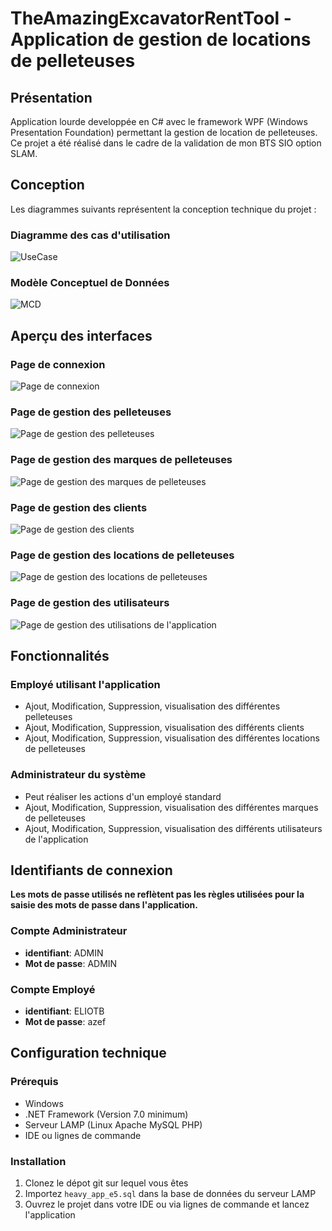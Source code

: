 # TheAmazingExcavatorRentTool - Application de gestion de locations de pelleteuses

## Présentation

Application lourde developpée en C# avec le framework WPF (Windows Presentation Foundation) permettant la gestion de location de pelleteuses. Ce projet a été réalisé dans le cadre de la validation de mon BTS SIO option SLAM.

## Conception

Les diagrammes suivants représentent la conception technique du projet :

### Diagramme des cas d'utilisation

![UseCase](https://github.com/quichetueuse/TheAmazingExcavatorRentTool/blob/master/ReadMeImages/USECASES.PNG)

### Modèle Conceptuel de Données

![MCD](https://github.com/quichetueuse/TheAmazingExcavatorRentTool/blob/master/ReadMeImages/MCD.PNG)

## Aperçu des interfaces

### Page de connexion

![Page de connexion](https://github.com/quichetueuse/TheAmazingExcavatorRentTool/blob/master/ReadMeImages/login.PNG)

### Page de gestion des pelleteuses

![Page de gestion des pelleteuses](https://github.com/quichetueuse/TheAmazingExcavatorRentTool/blob/master/ReadMeImages/pelleteuse-formulaire.PNG)

### Page de gestion des marques de pelleteuses

![Page de gestion des marques de pelleteuses](https://github.com/quichetueuse/TheAmazingExcavatorRentTool/blob/master/ReadMeImages/marque-formulaire.PNG)

### Page de gestion des clients

![Page de gestion des clients](https://github.com/quichetueuse/TheAmazingExcavatorRentTool/blob/master/ReadMeImages/customer-formulaire.PNG)

### Page de gestion des locations de pelleteuses

![Page de gestion des locations de pelleteuses](https://github.com/quichetueuse/TheAmazingExcavatorRentTool/blob/master/ReadMeImages/location-formulaire.PNG)

### Page de gestion des utilisateurs

![Page de gestion des utilisations de l'application](https://github.com/quichetueuse/TheAmazingExcavatorRentTool/blob/master/ReadMeImages/utilisateur-formulaire3.PNG)

## Fonctionnalités

### Employé utilisant l'application

- Ajout, Modification, Suppression, visualisation des différentes pelleteuses
- Ajout, Modification, Suppression, visualisation des différents clients
- Ajout, Modification, Suppression, visualisation des différentes locations de pelleteuses

### Administrateur du système

- Peut réaliser les actions d'un employé standard
- Ajout, Modification, Suppression, visualisation des différentes marques de pelleteuses
- Ajout, Modification, Suppression, visualisation des différents utilisateurs de l'application

## Identifiants de connexion

**Les mots de passe utilisés ne reflètent pas les règles utilisées pour la saisie des mots de passe dans l'application.**

### Compte Administrateur

- **identifiant**: ADMIN
- **Mot de passe**: ADMIN

### Compte Employé

- **identifiant**: ELIOTB
- **Mot de passe**: azef

## Configuration technique

### Prérequis

- Windows
- .NET Framework (Version 7.0 minimum)
- Serveur LAMP (Linux Apache MySQL PHP)
- IDE ou lignes de commande

### Installation

1. Clonez le dépot git sur lequel vous êtes
2. Importez `heavy_app_e5.sql` dans la base de données du serveur LAMP
3. Ouvrez le projet dans votre IDE ou via lignes de commande et lancez l'application
